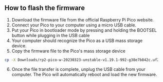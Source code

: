 
## How to flash the firmware
1. Download the firmware file from the official Raspberry Pi Pico website.
2. Connect your Pico to your computer using a micro USB cable.
3. Put your Pico in bootloader mode by pressing and holding the BOOTSEL button while plugging in the USB cable
4. Your computer should recognize the Pico as a USB mass storage device.
5. Copy the firmware file to the Pico's mass storage device

```bash
cp -X Downloads/rp2-pico-w-20230323-unstable-v1.19.1-992-g38e7b842c.uf2 /Volumes/RPI-RP2/rp2-pico-w-20230323-unstable-v1.19.1-992-g38e7b842c.uf2
```

6. Once the file transfer is complete, unplug the USB cable from your computer. The Pico will automatically reboot and load the new firmware.